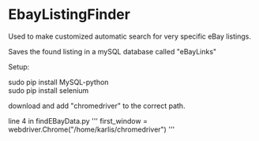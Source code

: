 # EbayListingFinder
Used to make customized automatic search for very specific eBay listings.

Saves the found listing in a mySQL database called "eBayLinks"

Setup:

sudo pip install MySQL-python<br>
sudo pip install selenium<br>

download and add "chromedriver" to the correct path.

line 4 in findEBayData.py
'''
first_window = webdriver.Chrome("/home/karlis/chromedriver")
'''
